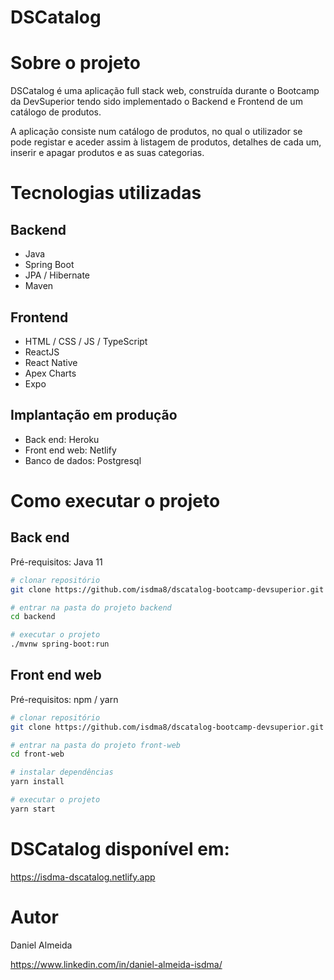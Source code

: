 # DSCatalog

# Sobre o projeto

DSCatalog é uma aplicação full stack web, construída durante o Bootcamp da DevSuperior tendo sido implementado o Backend e Frontend de um catálogo de produtos. 

A aplicação consiste num catálogo de produtos, no qual o utilizador se pode registar e aceder assim à listagem de produtos, detalhes de cada um, inserir e apagar produtos e as suas categorias.


# Tecnologias utilizadas
## Backend
- Java
- Spring Boot
- JPA / Hibernate
- Maven
## Frontend
- HTML / CSS / JS / TypeScript
- ReactJS
- React Native
- Apex Charts
- Expo


## Implantação em produção
- Back end: Heroku
- Front end web: Netlify 
- Banco de dados: Postgresql

# Como executar o projeto

## Back end
Pré-requisitos: Java 11

```bash
# clonar repositório
git clone https://github.com/isdma8/dscatalog-bootcamp-devsuperior.git

# entrar na pasta do projeto backend
cd backend

# executar o projeto
./mvnw spring-boot:run
```

## Front end web 
Pré-requisitos: npm / yarn

```bash
# clonar repositório
git clone https://github.com/isdma8/dscatalog-bootcamp-devsuperior.git

# entrar na pasta do projeto front-web
cd front-web

# instalar dependências
yarn install

# executar o projeto
yarn start
```
# DSCatalog disponível em:

https://isdma-dscatalog.netlify.app

# Autor

Daniel Almeida

https://www.linkedin.com/in/daniel-almeida-isdma/
